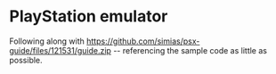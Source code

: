# PlayStation emulator

Following along with https://github.com/simias/psx-guide/files/121531/guide.zip -- referencing the sample code as little as possible.